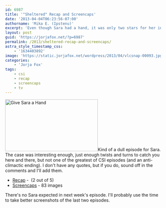 ```yaml
---
id: 6987
title: '"Sheltered" Recap and Screencaps'
date: '2013-04-04T06:23:56-07:00'
authorname: 'Mika E. (Ipstenu)'
excerpt: 'Even though Sara had a hand, it was only two stars for her in last night''s episode.'
layout: post
guid: 'https://jorjafox.net/?p=6987'
permalink: /2013/sheltered-recap-and-screencaps/
astra_style_timestamp_css:
    - '1634403892'
image: 'https://static.jorjafox.net/wordpress/2013/04/vlcsnap-00093.jpg'
categories:
    - 'Jorja Fox'
tags:
    - csi
    - recap
    - screencaps
    - tv
---
```


<a href="//jfo-static.net/wordpress/2013/04/vlcsnap-00093.jpg"><img class="alignright size-medium wp-image-6990" src="//jfo-static.net/wordpress/2013/04/vlcsnap-00093-300x168.jpg" alt="Give Sara a Hand" width="300" height="168" /></a>Kind of a dull episode for Sara. The case was interesting enough, just enough twists and turns to catch you here and there, but not one of the greatest of CSI episodes (and an anti-climactic ending). I don't have any quotes, but if you do, sound off in the comments and I'll add them.
<ul>
 	<li><a href="https://jorjafox.net/wiki/Sheltered">Recap</a> -  (2 out of 5)</li>
 	<li><a href="https://jorjafox.net/gallery/tv/csi/season13/18sheltered/">Screencaps</a> - 83 images</li>
</ul>
There's no Sara expected in next week's episode. I'll probably use the time to take better screenshots of the last two episodes.
